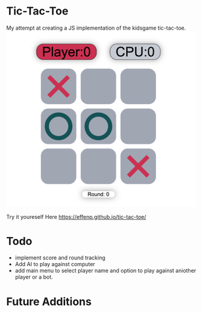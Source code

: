 # Tic-Tac-Toe

My attempt at creating a JS implementation of the kidsgame tic-tac-toe.
![Screenshot](screenshot2.png)

Try it youreself Here https://effenp.github.io/tic-tac-toe/

# Todo

- implement score and round tracking
- Add AI to play against computer
- add main menu to select player name and option to play against aniother player or a bot.

# Future Additions
